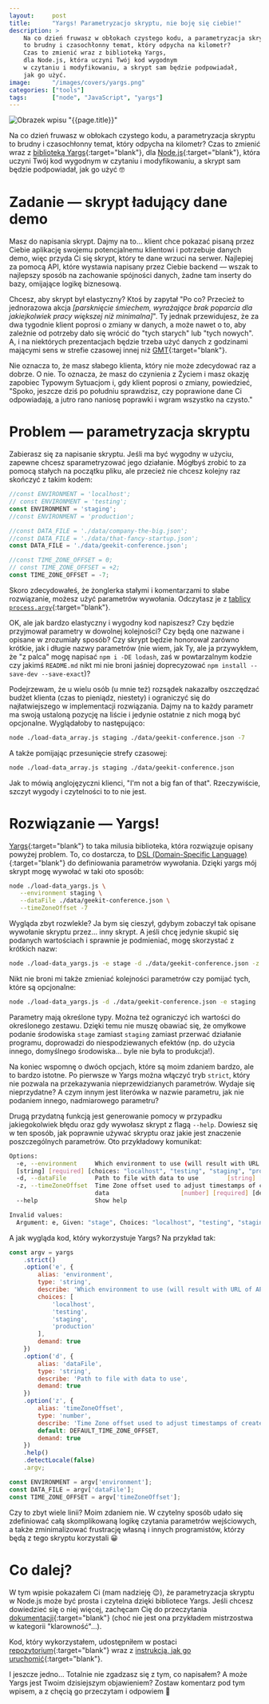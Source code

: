 ```yaml
---
layout:     post
title:      "Yargs! Parametryzacjo skryptu, nie boję się ciebie!"
description: >
    Na co dzień fruwasz w obłokach czystego kodu, a parametryzacja skryptu
    to brudny i czasochłonny temat, który odpycha na kilometr?
    Czas to zmienić wraz z biblioteką Yargs,
    dla Node.js, która uczyni Twój kod wygodnym
    w czytaniu i modyfikowaniu, a skrypt sam będzie podpowiadał,
    jak go użyć.
image:      "/images/covers/yargs.png"
categories: ["tools"]
tags:       ["node", "JavaScript", "yargs"]
---
```


![Obrazek wpisu "{{page.title}}"]( /images/covers/yargs.png )

Na co dzień fruwasz w obłokach czystego kodu, a parametryzacja skryptu
to brudny i czasochłonny temat, który odpycha na kilometr?
Czas to zmienić wraz z [biblioteką Yargs]( http://yargs.js.org/ ){:target="blank"},
dla [Node.js]( https://nodejs.org ){:target="blank"}, która uczyni Twój kod wygodnym
w czytaniu i modyfikowaniu, a skrypt sam będzie podpowiadał,
jak go użyć 🤓
  
# Zadanie &mdash; skrypt ładujący dane demo

Masz do napisania skrypt. Dajmy na to&hellip; klient chce pokazać
pisaną przez Ciebie aplikację swojemu potencjalnemu klientowi
i potrzebuje danych demo, więc przyda Ci się skrypt, który te dane
wrzuci na serwer. Najlepiej za pomocą API, które wystawia napisany
przez Ciebie backend &mdash; wszak to najlepszy sposób na zachowanie
spójności danych, żadne tam inserty do bazy, omijające logikę
biznesową.

Chcesz, aby skrypt był elastyczny? Ktoś by zapytał "Po co? Przecież to
jednorazowa akcja *[parsknięcie śmiechem, wyrażające brak poparcia dla
jakiejkolwiek pracy większej niż minimalna]*".
Ty jednak przewidujesz, że za dwa tygodnie klient poprosi
o zmiany w danych, a może nawet o to, aby zależnie od potrzeby dało się
wrócić do "tych starych" lub "tych nowych". A, i na niektórych
prezentacjach będzie trzeba użyć danych z godzinami mającymi sens
w strefie czasowej innej niż
[GMT]( https://www.timeanddate.com/time/zones/gmt ){:target="blank"}.

Nie oznacza to, że masz słabego klienta, który nie może zdecydować
raz a dobrze. O nie. To oznacza, że masz do czynienia z Życiem
i masz okazję zapobiec Typowym Sytuacjom i, gdy klient poprosi
o zmiany, powiedzieć, "Spoko, jeszcze dziś po południu sprawdzisz,
czy poprawione dane Ci odpowiadają, a jutro rano naniosę poprawki
i wgram wszystko na czysto."

# Problem &mdash; parametryzacja skryptu

Zabierasz się za napisanie skryptu. Jeśli ma być wygodny w użyciu,
zapewne chcesz sparametryzować jego działanie. Mógłbyś zrobić to za pomocą stałych
na początku pliku, ale przecież nie chcesz kolejny raz skończyć z takim kodem:
```javascript
//const ENVIRONMENT = 'localhost';
// const ENVIRONMENT = 'testing';
const ENVIRONMENT = 'staging';
//const ENVIRONMENT = 'production';

//const DATA_FILE = './data/company-the-big.json';
//const DATA_FILE = './data/that-fancy-startup.json';
const DATA_FILE = './data/geekit-conference.json';

//const TIME_ZONE_OFFSET = 0;
// const TIME_ZONE_OFFSET = +2;
const TIME_ZONE_OFFSET = -7;
```

Skoro zdecydowałeś, że żonglerka stałymi i komentarzami to słabe rozwiązanie, możesz
użyć parametrów wywołania. Odczytasz je z 
[tablicy `process.argv`]( https://nodejs.org/docs/latest/api/process.html#process_process_argv ){:target="blank"}.

OK, ale jak bardzo elastyczny i wygodny kod napiszesz? Czy będzie przyjmował 
parametry w dowolnej kolejności? Czy będą one nazwane i opisane
w zrozumiały sposób? Czy skrypt będzie honorował zarówno krótkie,
jak i długie nazwy parametrów (nie wiem, jak Ty, ale ja przywykłem, 
że "z palca" mogę napisać `npm i -DE lodash`, zaś w powtarzalnym kodzie
czy jakimś `README.md` nikt mi nie broni jaśniej doprecyzować
`npm install --save-dev --save-exact`)?

Podejrzewam, że u wielu osób (u mnie też) rozsądek nakazałby
oszczędzać budżet klienta (czas to pieniądz, niestety) i ograniczyć
się do najłatwiejszego w implementacji rozwiązania. Dajmy na to każdy parametr
ma swoją ustaloną pozycję na liście i jedynie ostatnie z nich mogą być opcjonalne.
Wyglądałoby to następująco:
```bash
node ./load-data_array.js staging ./data/geekit-conference.json -7
```

A także pomijając przesunięcie strefy czasowej:
```bash
node ./load-data_array.js staging ./data/geekit-conference.json
```

Jak to mówią anglojęzyczni klienci, "I'm not a big fan of that".
Rzeczywiście, szczyt wygody i czytelności to to nie jest.

# Rozwiązanie &mdash; Yargs!

[Yargs]( http://yargs.js.org/ ){:target="blank"} to taka milusia biblioteka, która 
rozwiązuje opisany powyżej problem. To, co dostarcza, to
[DSL (Domain-Specific Language)]( https://en.wikipedia.org/wiki/Domain-specific_language ){:target="blank"}
do definiowania parametrów wywołania. Dzięki yargs mój skrypt mogę
wywołać w taki oto sposób:
```bash
node ./load-data_yargs.js \
   --environment staging \
   --dataFile ./data/geekit-conference.json \
   --timeZoneOffset -7
```

Wygląda zbyt rozwlekle? Ja bym się cieszył, gdybym zobaczył tak opisane wywołanie
skryptu przez&hellip; inny skrypt. A jeśli chcę jedynie skupić się podanych wartościach
i sprawnie je podmieniać, mogę skorzystać z krótkich nazw:
```bash
node ./load-data_yargs.js -e stage -d ./data/geekit-conference.json -z -7
```

Nikt nie broni mi także zmieniać kolejności parametrów czy pomijać tych, które
są opcjonalne:
```bash
node ./load-data_yargs.js -d ./data/geekit-conference.json -e staging
```

Parametry mają określone typy. Można też ograniczyć ich wartości do określonego
zestawu. Dzięki temu nie muszę obawiać się, że omyłkowe podanie środowiska
`stage` zamiast `staging` zamiast przerwać działanie programu, doprowadzi
do niespodziewanych efektów (np. do użycia innego, domyślnego środowiska&hellip;
byle nie była to produkcja!).

Na koniec wspomnę o dwóch opcjach, które są moim zdaniem bardzo, ale to bardzo istotne.
Po pierwsze w Yargs można włączyć tryb `strict`, który nie pozwala na przekazywania
nieprzewidzianych parametrów. Wydaje się nieprzydatne? A czym innym jest literówka 
w nazwie parametru, jak nie podaniem innego, nadmiarowego parametru?

Drugą przydatną funkcją jest generowanie pomocy w przypadku jakiegokolwiek błędu oraz
gdy wywołasz skrypt z flagą `--help`. Dowiesz się w ten sposób, jak poprawnie
używać skryptu oraz jakie jest znaczenie poszczególnych parametrów.
Oto przykładowy komunikat:
```bash
Options:
  -e, --environment     Which environment to use (will result with URL of API)
  [string] [required] [choices: "localhost", "testing", "staging", "production"]
  -d, --dataFile        Path to file with data to use        [string] [required]
  -z, --timeZoneOffset  Time Zone offset used to adjust timestamps of created
                        data                    [number] [required] [default: 0]
  --help                Show help                                      [boolean]

Invalid values:
  Argument: e, Given: "stage", Choices: "localhost", "testing", "staging", "production"
```

A jak wygląda kod, który wykorzystuje Yargs? Na przykład tak:
```javascript
const argv = yargs
    .strict()
    .option('e', {
        alias: 'environment',
        type: 'string',
        describe: 'Which environment to use (will result with URL of API)',
        choices: [
            'localhost',
            'testing',
            'staging',
            'production'
        ],
        demand: true
    })
    .option('d', {
        alias: 'dataFile',
        type: 'string',
        describe: 'Path to file with data to use',
        demand: true
    })
    .option('z', {
        alias: 'timeZoneOffset',
        type: 'number',
        describe: 'Time Zone offset used to adjust timestamps of created data',
        default: DEFAULT_TIME_ZONE_OFFSET,
        demand: true
    })
    .help()
    .detectLocale(false)
    .argv;

const ENVIRONMENT = argv['environment'];
const DATA_FILE = argv['dataFile'];
const TIME_ZONE_OFFSET = argv['timeZoneOffset'];
```

Czy to zbyt wiele linii? Moim zdaniem nie. W czytelny sposób udało
się zdefiniować całą skomplikowaną logikę czytania parametrów wejściowych,
a także zminimalizować frustrację własną i innych programistów, którzy
będą z tego skryptu korzystali 😀

# Co dalej?

W tym wpisie pokazałem Ci (mam nadzieję 😉), że parametryzacja skryptu w Node.js
może być prosta i czytelna dzięki bibliotece Yargs. Jeśli chcesz dowiedzieć się 
o niej więcej, zachęcam Cię do przeczytania [dokumentacji]( http://yargs.js.org/docs/ ){:target="blank"}
(choć nie jest ona przykładem mistrzostwa w kategorii "klarowność"&hellip;).

Kod, który wykorzystałem, udostępniłem w postaci
[repozytorium]( https://gitlab.com/timbercode/yargs-example ){:target="blank"} wraz z
[instrukcją, jak go uruchomić]( https://gitlab.com/timbercode/yargs-example/blob/master/README.md ){:target="blank"}.

I jeszcze jedno&hellip; Totalnie nie zgadzasz się z tym, co napisałem? A może Yargs
jest Twoim dzisiejszym objawieniem? Zostaw komentarz pod tym wpisem, a z chęcią
go przeczytam i odpowiem 🙂